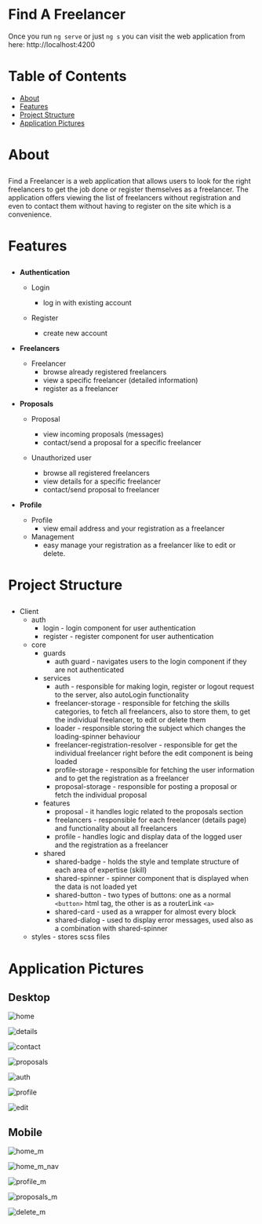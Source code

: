 # Find A Freelancer

Once you run `ng serve` or just `ng s` you can visit the web application from here: http://localhost:4200
# Table of Contents
- <a href="#about">About</a>
- <a href="#features">Features</a>
- <a href="#project-structure">Project Structure</a>
- <a href="#application-pictures">Application Pictures</a>

# <p id="about">About</p>

Find a Freelancer is a web application that allows users to look for the right freelancers to get the job done or register themselves as a freelancer. The application offers viewing the list of freelancers without registration and even to contact them without having to register on the site which is a convenience. 

# <p id="features">Features</p>

- <strong>Authentication</strong>
    - Login
        - log in with existing account

    - Register
        - create new account

- <strong>Freelancers</strong>
    - Freelancer
        - browse already registered freelancers
        - view a specific freelancer (detailed information)
        - register as a freelancer

- <strong>Proposals</strong>
    - Proposal
        - view incoming proposals (messages)
        - contact/send a proposal for a specific freelancer

    - Unauthorized user
        - browse all registered freelancers
        - view details for a specific freelancer
        - contact/send proposal to freelancer
      
- <strong>Profile</strong>
    - Profile
        - view email address and your registration as a freelancer
    - Management
        - easy manage your registration as a freelancer like to edit or delete.
        

# <p id="project-structure">Project Structure</p>
- Client
    - auth
        - login - login component for user authentication
        - register - register component for user authentication
    - core
        - guards
            - auth guard - navigates users to the login component if they are not authenticated
        - services
            - auth - responsible for making login, register or logout request to the server, also autoLogin functionality
            - freelancer-storage - responsible for fetching the skills categories, to fetch all freelancers, also to store them, to get the individual freelancer, to edit or delete them
            - loader - responsible storing the subject which changes the loading-spinner behaviour
            - freelancer-registration-resolver - responsible for get the individual freelancer right before the edit component is being loaded
            - profile-storage - responsible for fetching the user information and to get the registration as a freelancer
            - proposal-storage - responsible for posting a proposal or fetch the individual proposal
        - features
            - proposal - it handles logic related to the proposals section
            - freelancers - responsible for each freelancer (details page) and functionality about all freelancers
            - profile - handles logic and display data of the logged user and the registration as a freelancer
        - shared
          - shared-badge - holds the style and template structure of each area of expertise (skill)
          - shared-spinner - spinner component that is displayed when the data is not loaded yet
          - shared-button - two types of buttons: one as a normal `<button>` html tag, the other is as a routerLink `<a>`
          - shared-card - used as a wrapper for almost every block
          - shared-dialog - used to display error messages, used also as a combination with shared-spinner
    - styles - stores scss files

# <p id="application-pictures">Application Pictures</p>

## Desktop
![home](https://user-images.githubusercontent.com/80749603/209162217-c8db6c13-9e07-4c76-ba76-7c13fac0504b.png)

![details](https://user-images.githubusercontent.com/80749603/209162287-f1f9025f-bf33-48ae-ac65-b8b343223fe3.png)

![contact](https://user-images.githubusercontent.com/80749603/209162346-a125e676-216d-4d06-9262-69033b74727b.png)

![proposals](https://user-images.githubusercontent.com/80749603/209162635-dc7150d0-6f73-4752-98b8-3c29857c535a.png)

![auth](https://user-images.githubusercontent.com/80749603/209162403-6fc55a1e-69bd-4477-a0c8-4c4b3bd46b6f.png)

![profile](https://user-images.githubusercontent.com/80749603/209162483-82fb32e3-2bb6-447e-b58f-c3b7c3b7c8db.png)

![edit](https://user-images.githubusercontent.com/80749603/209162550-778fc8af-5baf-4a8a-97ac-0b6814c8c3f4.png)

## Mobile

![home_m](https://user-images.githubusercontent.com/80749603/209163166-d64e6407-b6de-4af3-b46b-3f6d68076ab0.png)

![home_m_nav](https://user-images.githubusercontent.com/80749603/209163234-c7c21c50-b9d2-45a3-9d3a-c0147fb7b184.png)

![profile_m](https://user-images.githubusercontent.com/80749603/209163337-2da2bbf8-92e1-4563-8314-dc6ba61694c2.png)

![proposals_m](https://user-images.githubusercontent.com/80749603/209163420-58c417e5-fca0-4fdf-bc9d-1a65f494b337.png)

![delete_m](https://user-images.githubusercontent.com/80749603/209163502-90620c87-03e0-49db-ba0b-89c0ad218ebb.png)
